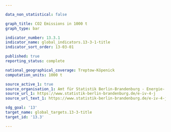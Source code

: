 ```yaml
---

data_non_statistical: false

graph_title: CO2 Emissions in 1000 t
graph_type: bar

indicator_number: 13.3.1
indicator_name: global_indicators.13-3-1-title
indicator_sort_order: 13-03-01

published: true
reporting_status: complete

national_geographical_coverage: Treptow-Köpenick
computation_units: 1000 t

source_active_1: true
source_organisation_1: Amt für Statistik Berlin-Brandenburg - Energie- und CO₂-Bilanz in Berlin
source_url_1: https://www.statistik-berlin-brandenburg.de/e-iv-4-j
source_url_text_1: https://www.statistik-berlin-brandenburg.de/e-iv-4-j

sdg_goal: '13'
target_name: global_targets.13-3-title
target_id: '13.3'

---
```

